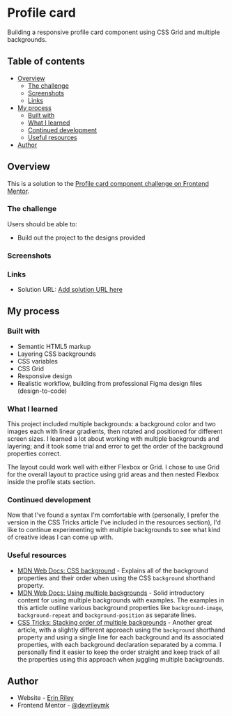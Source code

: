 # Profile card

Building a responsive profile card component using CSS Grid and multiple backgrounds.

## Table of contents

- [Overview](#overview)
  - [The challenge](#the-challenge)
  - [Screenshots](#screenshots)
  - [Links](#links)
- [My process](#my-process)
  - [Built with](#built-with)
  - [What I learned](#what-i-learned)
  - [Continued development](#continued-development)
  - [Useful resources](#useful-resources)
- [Author](#author)

## Overview

This is a solution to the [Profile card component challenge on Frontend Mentor](https://www.frontendmentor.io/challenges/profile-card-component-cfArpWshJ). 

### The challenge

Users should be able to:

- Build out the project to the designs provided

### Screenshots

### Links

- Solution URL: [Add solution URL here](https://your-solution-url.com)

## My process

### Built with

- Semantic HTML5 markup
- Layering CSS backgrounds
- CSS variables
- CSS Grid
- Responsive design
- Realistic workflow, building from professional Figma design files (design-to-code) 

### What I learned

This project included multiple backgrounds: a background color and two images each with linear gradients, then rotated and positioned for different screen sizes. I learned a lot about working with multiple backgrounds and layering; and it took some trial and error to get the order of the background properties correct.

The layout could work well with either Flexbox or Grid. I chose to use Grid for the overall layout to practice using grid areas and then nested Flexbox inside the profile stats section.

### Continued development

Now that I've found a syntax I'm comfortable with (personally, I prefer the version in the CSS Tricks article I've included in the resources section), I'd like to continue experimenting with multiple backgrounds to see what kind of creative ideas I can come up with.

### Useful resources

- [MDN Web Docs: CSS background](https://developer.mozilla.org/en-US/docs/Web/CSS/background) - Explains all of the background properties and their order when using the CSS `background` shorthand property.
- [MDN Web Docs: Using multiple backgrounds](https://developer.mozilla.org/en-US/docs/Web/CSS/CSS_Backgrounds_and_Borders/Using_multiple_backgrounds) - Solid introductory content for using multiple backgrounds with examples. The examples in this article outline various background properties like `background-image`, `background-repeat` and `background-position` as separate lines.
- [CSS Tricks: Stacking order of multiple backgrounds](https://css-tricks.com/stacking-order-of-multiple-backgrounds/) - Another great article, with a slightly different approach using the `background` shorthand property and using a single line for each background and its associated properties, with each background declaration separated by a comma. I personally find it easier to keep the order straight and keep track of all the properties using this approach when juggling multiple backgrounds.

## Author

- Website - [Erin Riley](https://rileydevdzn.webflow.io)
- Frontend Mentor - [@devrileymk](https://www.frontendmentor.io/profile/devrileymk)
